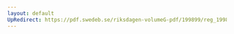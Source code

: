```yaml
---
layout: default
UpRedirect: https://pdf.swedeb.se/riksdagen-volumeG-pdf/199899/reg_199899/reg_199899_0109.pdf
---
```


